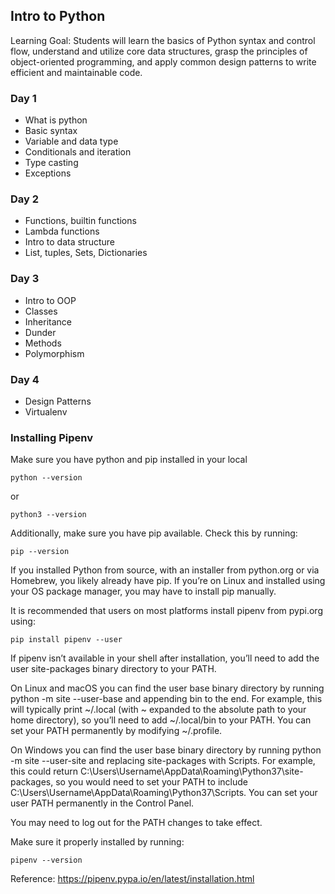## Intro to Python
Learning Goal: Students will learn the basics of Python syntax and control flow, understand and utilize core data structures, grasp the principles of object-oriented programming, and apply common design patterns to write efficient and maintainable code.

### Day 1
- What is python
- Basic syntax
- Variable and data type
- Conditionals and iteration
- Type casting
- Exceptions

### Day 2
- Functions, builtin functions
- Lambda functions
- Intro to data structure
- List, tuples, Sets, Dictionaries


### Day 3
- Intro to OOP
- Classes
- Inheritance
- Dunder
- Methods
- Polymorphism


### Day 4
- Design Patterns
- Virtualenv


### Installing Pipenv

Make sure you have python and pip installed in your local

```python --version```

or 

```python3 --version```

Additionally, make sure you have pip available. Check this by running:

```pip --version```

If you installed Python from source, with an installer from python.org or via Homebrew, you likely already have pip. If you’re on Linux and installed using your OS package manager, you may have to install pip manually.

It is recommended that users on most platforms install pipenv from pypi.org using:

```pip install pipenv --user```

If pipenv isn’t available in your shell after installation, you’ll need to add the user site-packages binary directory to your PATH.

On Linux and macOS you can find the user base binary directory by running python -m site --user-base and appending bin to the end. For example, this will typically print ~/.local (with ~ expanded to the absolute path to your home directory), so you’ll need to add ~/.local/bin to your PATH. You can set your PATH permanently by modifying ~/.profile.

On Windows you can find the user base binary directory by running python -m site --user-site and replacing site-packages with Scripts. For example, this could return C:\Users\Username\AppData\Roaming\Python37\site-packages, so you would need to set your PATH to include C:\Users\Username\AppData\Roaming\Python37\Scripts. You can set your user PATH permanently in the Control Panel.

You may need to log out for the PATH changes to take effect.

Make sure it properly installed by running:

```pipenv --version```

Reference: https://pipenv.pypa.io/en/latest/installation.html